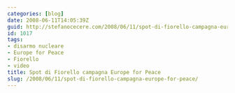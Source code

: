 ```yaml
---
categories: [blog]
date: 2008-06-11T14:05:39Z
guid: http://stefanocecere.com/2008/06/11/spot-di-fiorello-campagna-europe-for-peace/
id: 1017
tags:
- disarmo nucleare
- Europe for Peace
- Fiorello
- video
title: Spot di Fiorello campagna Europe for Peace
slug: /2008/06/11/spot-di-fiorello-campagna-europe-for-peace/
---
```


